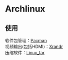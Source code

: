 # Archlinux
## 使用
软件包管理：[Pacman](Linux_Archlinux_Pacman.md)\
视频输出(包括HDMI)：[Xrandr](https://wiki.archlinux.org/title/Xrandr_(%E7%AE%80%E4%BD%93%E4%B8%AD%E6%96%87))\
压缩软件：[Linux_tar](../Linux工具/Linux_tar.md)

